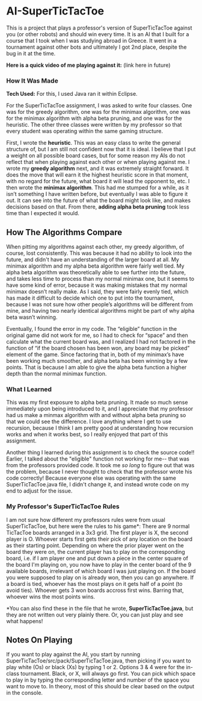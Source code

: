 # AI-SuperTicTacToe

This is a project that plays a professor's version of SuperTicTacToe against you (or other robots) and should win every time. It is an AI that I built for a course that I took when I was studying abroad in Greece. It went in a tournament against other bots and ultimately I got 2nd place, despite the bug in it at the time. 

**Here is a quick video of me playing against it:** (link here in future)

### How It Was Made

**Tech Used:** For this, I used Java ran it within Eclipse. 

For the SuperTicTacToe assignment, I was asked to write four classes. One was for the greedy
algorithm, one was for the minimax algorithm, one was for the minimax algorithm with alpha
beta pruning, and one was for the heuristic. The other three classes were written by my professor so that every student was operating within the same gaming structure.

First, I wrote the **heuristic**. This was an easy class to write the general structure of, but I
am still not confident now that it is ideal. I believe that I put a weight on all possible board cases, but
for some reason my AIs do not reflect that when playing against each other or when playing
against me. I wrote my **greedy algorithm** next, and it was extremely straight forward. It does the
move that will earn it the highest heuristic score in that moment, with no regard for the future,
what board it will lead the opponent to, etc. I then wrote the **minimax
algorithm**. This had me stumped for a while, as it isn’t something I have written before, but
eventually I was able to figure it out. It can see into the future of what the board might look like,
and makes decisions based on that. From there, **adding alpha beta pruning** took less time than I expected it would.

## How The Algorithms Compare

When pitting my algorithms against each other, my greedy algorithm, of course, lost
consistently. This was because it had no ability to look into the future, and didn't have an understanding of the larger
board at all. My minimax algorithm and my alpha beta algorithm were fairly well tied. My alpha beta algorithm was
theoretically able to see further into the future, and takes less time to process than my normal
minimax one, but it seems to have some kind of error, because it was making mistakes that my
normal minimax doesn’t really make. As I said, they were fairly evenly tied, which has made it
difficult to decide which one to put into the tournament, because I was not sure how other
people’s algorithms will be different from mine, and having two nearly identical algorithms
might be part of why alpha beta wasn’t winning.

Eventually, I found the error in my code. The “eligible” function in the original
game did not work for me, so I had to check for “space” and then calculate what the current
board was, and I realized I had not factored in the function of “if the board chosen has been won,
any board may be picked” element of the game. Since factoring that in, both of my minimax’s
have been working much smoother, and alpha beta has been winning by a few points. That is
because I am able to give the alpha beta function a higher depth than the normal minimax
function.

### What I Learned

This was my first exposure to alpha beta pruning. It made so much sense immediately upon being introduced to it, and I appreciate that my professor had us make a minmax algorithm with and without alpha beta pruning so that we could see the difference. I love anything where I get to use recursion, because I think I am pretty good at understanding how recursion works and when it works best, so I really enjoyed that part of this assignment. 

Another thing I learned during this assignment is to check the source code!! Earlier, I talked about the "eligible" function not working for me-- that was from the professors provided code. It took me *so long* to figure out that was the problem, because I never thought to check that the professor wrote his code correctly! Because everyone else was operating with the same SuperTicTacToe.java file, I didn't change it, and instead wrote code on my end to adjust for the issue. 

### My Professor's SuperTicTacToe Rules

I am not sure how different my professors rules were from usual SuperTicTacToe, but here were the rules to his game*:
There are 9 normal TicTacToe boards arranged in a 3x3 grid. 
The first player is X, the second player is O. 
Whoever starts first gets their pick of any location on the board as their starting point. 
Depending on where the prior player went on the board they were on, the current player has to play on the corresponding board, i.e. if I am player one and put down a piece in the center square of the board I'm playing on, you now have to play in the center board of the 9 available boards, irrelevant of which board I was just playing on. 
If the board you were supposed to play on is already won, then you can go anywhere. 
If a board is tied, whoever has the most plays on it gets half of a point (to avoid ties).
Whoever gets 3 won boards accross first wins. 
Barring that, whoever wins the most points wins. 

*You can also find these in the file that he wrote, **SuperTicTacToe.java**, but they are not written out very plainly there. Or, you can just play and see what happens!

## Notes On Playing 

If you want to play against the AI, you start by running SuperTicTacToe/src/pack/SuperTicTacToe.java, then picking if you want to play white (Os) or black (Xs) by typing 1 or 2. Options 3 & 4 were for the in-class tournament. Black, or X, will always go first. You can pick which space to play in by typing the corresponding letter and number of the space you want to move to. In theory, most of this should be clear based on the output in the console. 
